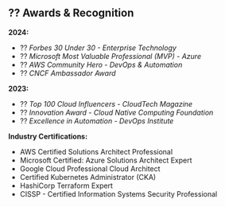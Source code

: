 ## ?? Awards & Recognition

**2024:**
- ?? *Forbes 30 Under 30 - Enterprise Technology*
- ?? *Microsoft Most Valuable Professional (MVP) - Azure*
- ?? *AWS Community Hero - DevOps & Automation*
- ?? *CNCF Ambassador Award*

**2023:**
- ?? *Top 100 Cloud Influencers - CloudTech Magazine*
- ?? *Innovation Award - Cloud Native Computing Foundation*
- ?? *Excellence in Automation - DevOps Institute*

**Industry Certifications:**
- AWS Certified Solutions Architect Professional
- Microsoft Certified: Azure Solutions Architect Expert
- Google Cloud Professional Cloud Architect
- Certified Kubernetes Administrator (CKA)
- HashiCorp Terraform Expert
- CISSP - Certified Information Systems Security Professional
